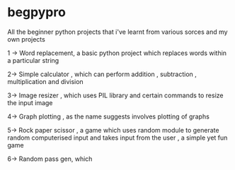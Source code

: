 # begpypro

All the beginner python projects that i've learnt from various sorces and my own projects 

1 -> Word replacement, a basic python project which replaces words within a particular string 

2-> Simple calculator , which can perform addition , subtraction , multiplication and division 

3-> Image resizer , which uses PIL library and certain commands to resize the input image 

4-> Graph plotting , as the name suggests involves plotting of graphs

5-> Rock paper scissor , a game which uses random module to generate random computerised input and takes input from the user , a simple yet fun game 

6-> Random pass gen, which 
